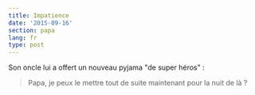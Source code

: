 ```yaml
---
title: Impatience
date: '2015-09-16'
section: papa
lang: fr
type: post
---
```


Son oncle lui a offert un nouveau pyjama "de super héros" :

> Papa, je peux le mettre tout de suite maintenant pour la nuit de là ?
